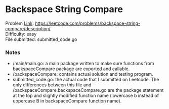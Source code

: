 # Backspace String Compare
Problem [Link](https://leetcode.com/problems/backspace-string-compare/description/): https://leetcode.com/problems/backspace-string-compare/description/  
Difficulty: easy  
File submitted: submitted_code.go

### Notes
- /main/main.go: a main package written to make sure functions from backspaceCompare package are exported and callable.
- /backspaceCompare: contains actual solution and testing program.
- submitted_code.go: the actual code that I submitted on Leetcode. The only differences between this file and /backspaceCompare.backspaceCompare.go are the package statement at the top and slightly modified function name (lowercase b instead of uppercase B in backspaceCompare function name).
